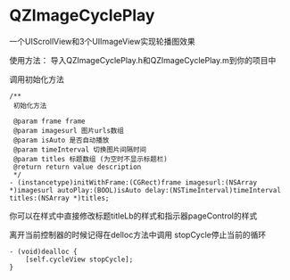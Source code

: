 # QZImageCyclePlay
一个UIScrollView和3个UIImageView实现轮播图效果

使用方法：
导入QZImageCyclePlay.h和QZImageCyclePlay.m到你的项目中

调用初始化方法
```
/**
 初始化方法

 @param frame frame
 @param imagesurl 图片urls数组
 @param isAuto 是否自动播放
 @param timeInterval 切换图片间隔时间
 @param titles 标题数组 (为空时不显示标题栏)
 @return return value description
 */
- (instancetype)initWithFrame:(CGRect)frame imagesurl:(NSArray *)imagesurl autoPlay:(BOOL)isAuto delay:(NSTimeInterval)timeInterval titles:(NSArray *)titles;
```

你可以在样式中直接修改标题titleLb的样式和指示器pageControl的样式

离开当前控制器的时候记得在delloc方法中调用 stopCycle停止当前的循环
```
- (void)dealloc {
    [self.cycleView stopCycle];
}
```
